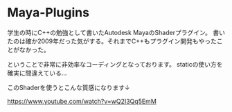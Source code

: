 Maya-Plugins
============

学生の時にC++の勉強として書いたAutodesk MayaのShaderプラグイン。
書いたのは確か2009年だった気がする。それまでC++もプラグイン開発もやったことがなかった。

ということで非常に非効率なコーディングとなっております。
staticの使い方を確実に間違えている…

このShaderを使うとこんな質感になります↓

https://www.youtube.com/watch?v=wQ2I3Qq5EmM
